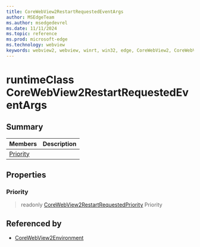 ```yaml
---
title: CoreWebView2RestartRequestedEventArgs
author: MSEdgeTeam
ms.author: msedgedevrel
ms.date: 11/11/2024
ms.topic: reference
ms.prod: microsoft-edge
ms.technology: webview
keywords: webview2, webview, winrt, win32, edge, CoreWebView2, CoreWebView2Controller, browser control, edge html, CoreWebView2RestartRequestedEventArgs
---
```


# runtimeClass CoreWebView2RestartRequestedEventArgs



## Summary

Members|Description
--|--
[Priority](#priority) | 

## Properties

### Priority

> readonly  [CoreWebView2RestartRequestedPriority](corewebview2restartrequestedpriority.md) Priority






## Referenced by

- [CoreWebView2Environment](corewebview2environment.md)
